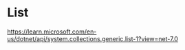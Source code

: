 # List #

<https://learn.microsoft.com/en-us/dotnet/api/system.collections.generic.list-1?view=net-7.0>
